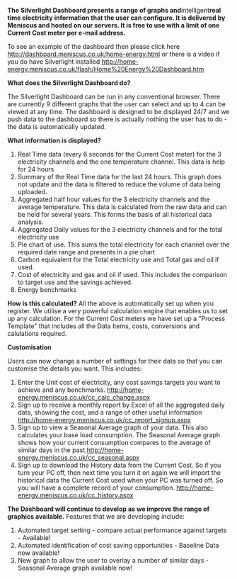 **The Silverlight Dashboard presents a range of graphs and**intelligent**real time electricity information that the user can configure. It is delivered by Meniscus and hosted on our servers. It is free to use with a limit of one Current Cost meter per e-mail address.**

To see an example of the dashboard then please click here http://dashboard.meniscus.co.uk/home-energy.html or there is a video if you do have Silverlight installed http://home-energy.meniscus.co.uk/flash/Home%20Energy%20Dashboard.htm

**What does the Silverlight Dashboard do?**

The Silverlight Dashboard can be run in any conventional browser. There are currently 9 different graphs that the user can select and up to 4 can be viewed at any time.
The dashboard is designed to be displayed 24/7 and we push data to the dashboard so there is actually nothing the user has to do - the data is automatically updated.

**What information is displayed?**
  1. Real Time data (every 6 seconds for the Current Cost meter) for the 3 electricity channels and the one temperature channel. This data is help for 24 hours
  1. Summary of the Real Time data for the last 24 hours. This graph does not update and the data is filtered to reduce the volume of data being uploaded.
  1. Aggregated half hour values for the 3 electricity channels and the average temperature. This data is calculated from the raw data and can be held for several years. This forms the basis of all historical data analysis.
  1. Aggregated Daily values for the 3 electricity channels and for the total electricity use
  1. Pie chart of use. This sums the total electricity for each channel over the required date range and presents in a pie chart
  1. Carbon equivalent for the Total electricity use and Total gas and oil if used.
  1. Cost of electricity and gas and oil if used. This includes the comparison to target use and the savings achieved.
  1. Energy benchmarks

**How is this calculated?**
All the above is automatically set up when you register. We utilise a very powerful calculation engine that enables us to set up any calculation. For the Current Cost meters we have set up a "Process Template" that includes all the Data Items, costs, conversions and calulations required.

**Customisation**

Users can now change a number of settings for their data so that you can customise the details you want. This includes:
  1. Enter the Unit cost of electricity, any cost savings targets you want to achieve and any benchmarks. http://home-energy.meniscus.co.uk/cc_calc_change.aspx
  1. Sign up to receive a monthly report by Excel of all the aggregated daily data, showing the cost, and a range of other useful information http://home-energy.meniscus.co.uk/cc_report_signup.aspx
  1. Sign up to view a Seasonal Average graph of your data. This also calculates your base load consumption. The Seasonal Average graph shows how your current consumption compares to the average of similar days in the past.http://home-energy.meniscus.co.uk/cc_seasonal.aspx
  1. Sign up to download the History data from the Current Cost. So if you turn your PC off, then next time you turn it on again we will import the historical data the Current Cost used when your PC was turned off. So you will have a complete record of your consumption. http://home-energy.meniscus.co.uk/cc_history.aspx

**The Dashboard will continue to develop as we improve the range of graphics available.** Features that we are developing include:
  1. Automated target setting - compare actual performance against targets - Available!
  1. Automated identification of cost saving opportunities - Baseline Data now available!
  1. New graph to allow the user to overlay a number of similar days - Seasonal Average graph available now!